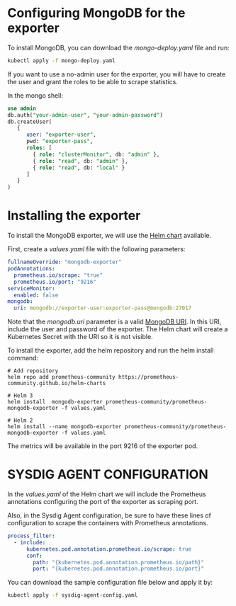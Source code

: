 # Configuring MongoDB for the exporter
To install MongoDB, you can download the _mongo-deploy.yaml_ file and run:
```bash
kubectl apply -f mongo-deploy.yaml
```

If you want to use a no-admin user for the exporter, you will have to create the user and grant the roles to be able to scrape statistics. 

In the mongo shell:
```sql
use admin
db.auth("your-admin-user", "your-admin-password")
db.createUser(
   {
      user: "exporter-user",
      pwd: "exporter-pass",
      roles: [ 
        { role: "clusterMonitor", db: "admin" },
        { role: "read", db: "admin" },
        { role: "read", db: "local" } 
      ]
   }
)
```

# Installing the exporter
To install the MongoDB exporter, we will use the [Helm chart](https://github.com/helm/charts/tree/master/stable/prometheus-mongodb-exporter) available. 

First, create a _values.yaml_ file with the following parameters:
```yaml
fullnameOverride: "mongodb-exporter"
podAnnotations:
  prometheus.io/scrape: "true"
  prometheus.io/port: "9216"
serviceMonitor:
  enabled: false
mongodb:
  uri: mongodb://exporter-user:exporter-pass@mongodb:27017
```

Note that the _mongodb.uri_ parameter is a valid [MongoDB URI](https://github.com/prometheus-community/helm-charts/blob/main/charts/prometheus-mongodb-exporter/README.md).
In this URI, include the user and password of the exporter. The Helm chart will create a Kubernetes Secret with the URI so it is not visible. 

To install the exporter, add the helm repository and run the helm install command:
```
# Add repository
helm repo add prometheus-community https://prometheus-community.github.io/helm-charts

# Helm 3
helm install  mongodb-exporter prometheus-community/prometheus-mongodb-exporter -f values.yaml

# Helm 2
helm install --name mongodb-exporter prometheus-community/prometheus-mongodb-exporter -f values.yaml
```

The metrics will be available in the port 9216 of the exporter pod.

# SYSDIG AGENT CONFIGURATION
In the _values.yaml_ of the Helm chart we will include the Prometheus annotations configuring the port of the exporter as scraping port.    

Also, in the Sysdig Agent configuration, be sure to have these lines of configuration to scrape the containers with Prometheus annotations.
```yaml
process_filter:
  - include:
      kubernetes.pod.annotation.prometheus.io/scrape: true
      conf:
        path: "{kubernetes.pod.annotation.prometheus.io/path}"
        port: "{kubernetes.pod.annotation.prometheus.io/port}"
```

You can download the sample configuration file below and apply it by:
```bash
kubectl apply -f sysdig-agent-config.yaml
```